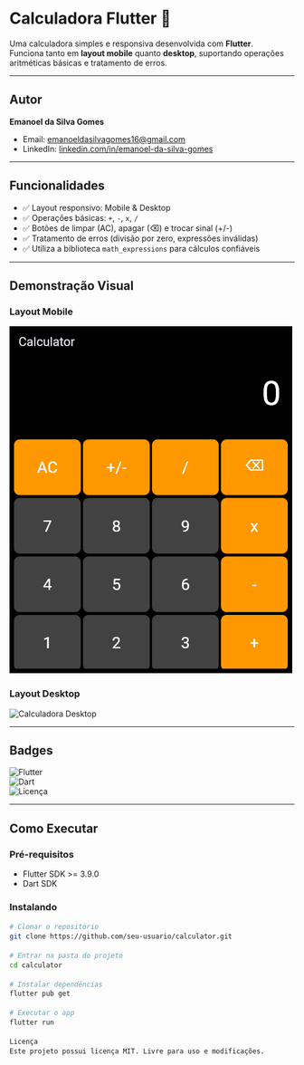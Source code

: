 # Calculadora Flutter 🧮

Uma calculadora simples e responsiva desenvolvida com **Flutter**.  
Funciona tanto em **layout mobile** quanto **desktop**, suportando operações aritméticas básicas e tratamento de erros.

---

## Autor
**Emanoel da Silva Gomes**  
- Email: emanoeldasilvagomes16@gmail.com  
- LinkedIn: [linkedin.com/in/emanoel-da-silva-gomes](https://www.linkedin.com/in/emanoel-da-silva-gomes-280787306)

---

## Funcionalidades

- ✅ Layout responsivo: Mobile & Desktop  
- ✅ Operações básicas: `+`, `-`, `x`, `/`  
- ✅ Botões de limpar (AC), apagar (⌫) e trocar sinal (+/-)  
- ✅ Tratamento de erros (divisão por zero, expressões inválidas)  
- ✅ Utiliza a biblioteca `math_expressions` para cálculos confiáveis  

---

## Demonstração Visual

### Layout Mobile
![Calculadora Mobile](flutter_01.png)

### Layout Desktop
![Calculadora Desktop](flutter_02.png)

---

## Badges

![Flutter](https://img.shields.io/badge/Flutter-3.9-blue?logo=flutter)  
![Dart](https://img.shields.io/badge/Dart-3.9-blue?logo=dart)  
![Licença](https://img.shields.io/badge/Licença-MIT-green)

---

## Como Executar

### Pré-requisitos
- Flutter SDK >= 3.9.0
- Dart SDK

### Instalando
```bash
# Clonar o repositório
git clone https://github.com/seu-usuario/calculator.git

# Entrar na pasta do projeto
cd calculator

# Instalar dependências
flutter pub get

# Executar o app
flutter run

Licença
Este projeto possui licença MIT. Livre para uso e modificações.
